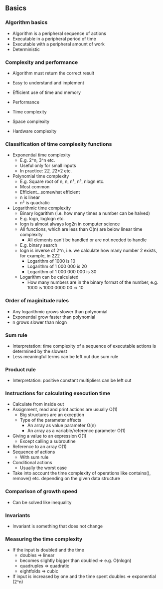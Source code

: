 ## Basics

### Algorithm basics

- Algorithm is a peripheral sequence of actions
- Executable in a peripheral period of time
- Executable with a peripheral amount of work
- Deterministic

### Complexity and performance

- Algorithm must return the correct result
- Easy to understand and implement
- Efficient use of time and memory
- Performance

- Time complexity
- Space complexity
- Hardware complexity

### Classification of time complexity functions

- Exponential time complexity
  - E.g. 2^n, 3^n etc.
  - Useful only for small inputs
  - In practice: 2*2, 2*2\*2 etc.
- Polynomial time complexity
  - E.g. Square root of n, n, n², n³, nlogn etc.
  - Most common
  - Efficient...somewhat efficient
  - n is linear
  - n² is quadratic
- Logarithmic time complexity
  - Binary logarithm (i.e. how many times a number can be halved)
  - E.g. logn, loglogn etc.
  - logn is almost always log2n in computer science
  - All functions, which are less than O(n) are below linear time complexity
    - All elements can't be handled or are not needed to handle
  - E.g. binary search
  - logn is inverse of 2^n, i.e. we calculate how many number 2 exists, for example, in 2*2*2
    - Logarithm of 1000 is 10
    - Logarithm of 1 000 000 is 20
    - Logarithm of 1 000 000 000 is 30
  - Logarithm can be calculated
    - How many numbers are in the binary format of the number, e.g. 1000 is 1000 0000 00 => 10

### Order of maginitude rules

- Any logarithmic grows slower than polynomial
- Exponential grow faster than polynomial
- n grows slower than nlogn

### Sum rule

- Interpretation: time complexity of a sequence of executable actions is determined by the slowest
- Less meaningful terms can be left out due sum rule

### Product rule

- Interpretation: positive constant multipliers can be left out

### Instructions for calculating execution time

- Calculate from inside out
- Assignment, read and print actions are usually O(1)
  - Big structures are an exception
  - Type of the parameter affects
    - An array as value parameter O(n)
    - An array as a variable/reference parameter O(1)
- Giving a value to an expression O(1)
  - Except calling a subroutine
- Reference to an array O(1)
- Sequence of actions
  - With sum rule
- Conditional actions
  - Usually the worst case
- Take into account the time complexity of operations like contains(), remove() etc. depending on the given data structure

### Comparison of growth speed

- Can be solved like inequality

### Invariants

- Invariant is something that does not change

### Measuring the time complexity

- If the input is doubled and the time
  - doubles => linear
  - becomes slightly bigger than doubled => e.g. O(nlogn)
  - quadruples => quadratic
  - eightfolds => cubic
- If input is increased by one and the time spent doubles => exponential (2^n)
